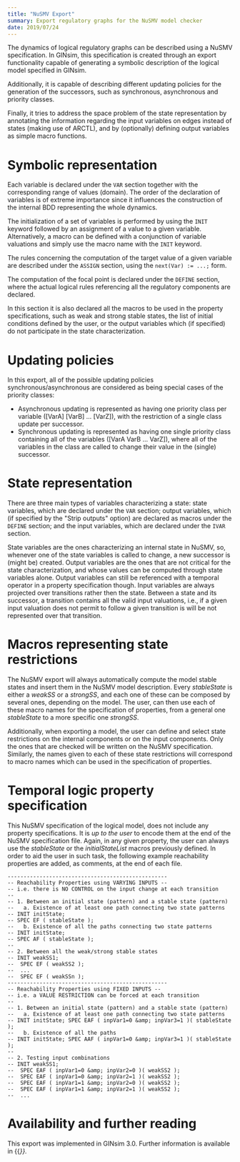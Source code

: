 ```yaml
---
title: "NuSMV Export"
summary: Export regulatory graphs for the NuSMV model checker
date: 2019/07/24
---
```


The dynamics of logical regulatory graphs can be described using a NuSMV specification.
In GINsim, this specification is created through an export functionality capable of 
generating a symbolic description of the logical model specified in GINsim.

Additionally, it is capable of describing different updating policies for the 
generation of the successors, such as synchronous, asynchronous and priority classes.

Finally, it tries to address the space problem of the state representation by 
annotating the information regarding the input variables on edges instead of states 
(making use of ARCTL), 
and by (optionally) defining output variables as simple macro functions.


# Symbolic representation

Each variable is declared under the <code>VAR</code> section together with 
the corresponding range of values (domain). The order of the declaration of 
variables is of extreme importance since it influences the construction of the 
internal BDD representing the whole dynamics.

The initialization of a set of variables is performed by using the 
<code>INIT</code> keyword followed by an assignment of a value to a given variable.
Alternatively, a macro can be defined with a conjunction of variable valuations 
and simply use the macro name with the <code>INIT</code> keyword.

The rules concerning the computation of the target value of a given variable 
are described under the <code>ASSIGN</code> section, using the 
<code>next(Var) := ...;</code> form.

The computation of the focal point is declared under the <code>DEFINE</code>
section, where the actual logical rules referencing all the regulatory 
components are declared.

In this section it is also declared all the macros to be used in the property 
specifications, such as weak and strong stable states, the list of initial
conditions defined by the user, or the output variables which (if specified)
do not participate in the state characterization.


# Updating policies
In this export, all of the possible updating policies synchronous/asynchronous are considered as being special cases of the priority classes:

* Asynchronous updating is represented as having one 
    priority class per variable ([VarA] [VarB] ... [VarZ]), with 
    the restriction of a single class update per successor.
* Synchronous updating is represented as having one 
    single priority class containing all of the variables 
    ([VarA VarB ... VarZ]), where all of the variables in the 
    class are called to change their value in the (single) 
    successor.



# State representation

There are three main types of variables characterizing a state: 
state variables, which are declared under the <code>VAR</code> section;
output variables, which (if specified by the "Strip outputs" option) are declared 
as macros under the <code>DEFINE</code> section;
and the input variables, which are declared under the <code>IVAR</code> section.

State variables are the ones characterizing an internal state in NuSMV, so,
whenever one of the state variables is called to change, a new successor is 
(might be) created.
Output variables are the ones that are not critical for the state characterization,
and whose values can be computed through state variables alone. 
Output variables can still be referenced with a temporal operator in a property 
specification though.
Input variables are always projected over transitions rather then the state.
Between a state and its successor, a transition contains all the valid input 
valuations, i.e., if a given input valuation does not permit to follow a given 
transition is will be not represented over that transition.


# Macros representing state restrictions

The NuSMV export will always automatically compute the model stable states and
insert them in the NuSMV model description.
Every <em>stableState</em> is either a <em>weakSS</em> or a <em>strongSS</em>, 
and each one of these can be composed by several ones, depending on the model.
The user, can then use each of these macro names for the specification of 
properties, from a general one <em>stableState</em> to a more specific one 
<em>strongSS</em>.

Additionally, when exporting a model, the user can define and select state 
restrictions on the internal components or on the input components.
Only the ones that are checked will be written on the NuSMV specification.
Similarly, the names given to each of these state restrictions will correspond to 
macro names which can be used in the specification of properties.


# Temporal logic property specification

This NuSMV specification of the logical model, does not include any 
property specifications.
It is <em>up to the user</em> to encode them at the end of the NuSMV specification file.
Again, in any given property, the user can always use the <em>stableState</em> 
or the <em>initialStateList</em> macros previously defined.
In order to aid the user in such task, the following example reachability 
properties are added, as comments, at the end of each file.


```
--------------------------------------------------
-- Reachability Properties using VARYING INPUTS --
-- i.e. there is NO CONTROL on the input change at each transition
--
-- 1. Between an initial state (pattern) and a stable state (pattern)
--   a. Existence of at least one path connecting two state patterns
-- INIT initState;
-- SPEC EF ( stableState );
--   b. Existence of all the paths connecting two state patterns
-- INIT initState;
-- SPEC AF ( stableState );
--
-- 2. Between all the weak/strong stable states
-- INIT weakSS1;
--  SPEC EF ( weakSS2 );
--  ...
--  SPEC EF ( weakSSn );
--------------------------------------------------
-- Reachability Properties using FIXED INPUTS --
-- i.e. a VALUE RESTRICTION can be forced at each transition
-- 
-- 1. Between an initial state (pattern) and a stable state (pattern)
--   a. Existence of at least one path connecting two state patterns
-- INIT initState; SPEC EAF ( inpVar1=0 &amp; inpVar3=1 )( stableState );
--   b. Existence of all the paths
-- INIT initState; SPEC AAF ( inpVar1=0 &amp; inpVar3=1 )( stableState );
--
-- 2. Testing input combinations
-- INIT weakSS1;
--  SPEC EAF ( inpVar1=0 &amp; inpVar2=0 )( weakSS2 );
--  SPEC EAF ( inpVar1=0 &amp; inpVar2=1 )( weakSS2 );
--  SPEC EAF ( inpVar1=1 &amp; inpVar2=0 )( weakSS2 );
--  SPEC EAF ( inpVar1=1 &amp; inpVar2=1 )( weakSS2 );
--  ...
```


# Availability and further reading

This export was implemented in GINsim 3.0. Further information is available in {{<cite Monteiro2012>}}.


